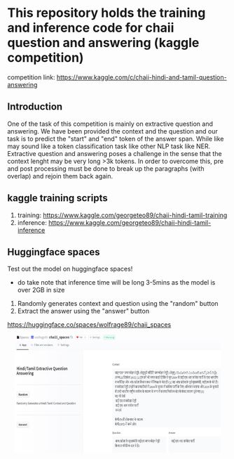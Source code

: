 # This repository holds the training and inference code for chaii question and answering (kaggle competition)
competition link: https://www.kaggle.com/c/chaii-hindi-and-tamil-question-answering

## Introduction
One of the task of this competition is mainly on extractive question and answering. We have been provided the context and the question and our task is to predict the "start" and "end" token of the answer span. While like may sound like a token classification task like other NLP task like NER. Extractive question and answering poses a challenge in the sense that the context lenght may be very long >3k tokens. In order to overcome this, pre and post processing must be done to break up the paragraphs (with overlap) and rejoin them back again.


## kaggle training scripts
1. training: https://www.kaggle.com/georgeteo89/chaii-hindi-tamil-training
2. inference: https://www.kaggle.com/georgeteo89/chaii-hindi-tamil-inference

## Huggingface spaces
Test out the model on huggingface spaces!
- do take note that inference time will be long 3-5mins as the model is over 2GB in size

1. Randomly generates context and question using the "random" button
2. Extract the answer using the "answer" button

https://huggingface.co/spaces/wolfrage89/chaii_spaces

<p align="center">
<img src="assets\chaii_qa.JPG" height="270px" width="470px">
</p>